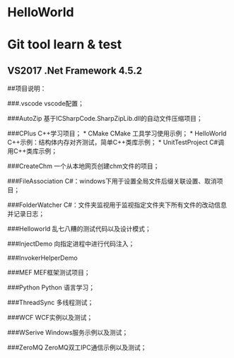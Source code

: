 # HelloWorld
Git tool learn & test
====================================================
VS2017
.Net Framework 4.5.2
----------------------------------------------------
##项目说明：

###.vscode
vscode配置；

###AutoZip
基于ICSharpCode.SharpZipLib.dll的自动文件压缩项目；

###CPlus
C++学习项目；
    * CMake  CMake 工具学习使用示例；
    * HelloWorld C++示例：结构体内存对齐测试，简单C++类库示例；
    * UnitTestProject C#调用C++类库示例；

###CreateChm
一个从本地网页创建chm文件的项目；

###FileAssociation
    C#：windows下用于设置全局文件后缀关联设置、取消项目；

###FolderWatcher
    C#：文件夹监视用于监视指定文件夹下所有文件的改动信息并记录日志；

###Helloworld
乱七八糟的测试代码以及设计模式；

###InjectDemo
向指定进程中进行代码注入；

###InvokerHelperDemo

###MEF
    MEF框架测试项目；

###Python
    Python 语言学习；

###ThreadSync
多线程测试；

###WCF
WCF实例以及测试；

###WSerive
Windows服务示例以及测试；

###ZeroMQ
ZeroMQ双工IPC通信示例以及测试；



